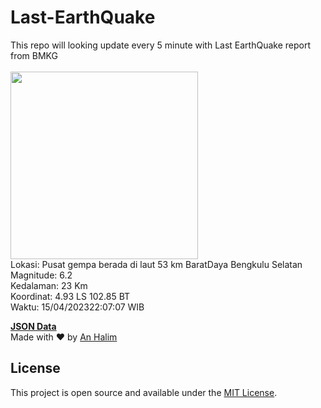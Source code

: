 # Last-EarthQuake
This repo will looking update every 5 minute with Last EarthQuake report from BMKG
<br>
<br>
<img src="https://ews.bmkg.go.id/TEWS/data/20230415220707.mmi.jpg?50098jc358eytl3mmr7ph3s" width="300"/>
<br>
Lokasi: Pusat gempa berada di laut 53 km BaratDaya Bengkulu Selatan <br>
Magnitude: 6.2 <br>
Kedalaman: 23 Km <br>
Koordinat: 4.93 LS 102.85 BT <br>
Waktu: 15/04/202322:07:07 WIB <br>

<a href="./data/data.json">**JSON Data**</a>
<br>
Made with ❤️ by <a href="https://github.com/an-halim">An Halim</a>
## License

This project is open source and available under the [MIT License](LICENSE).
